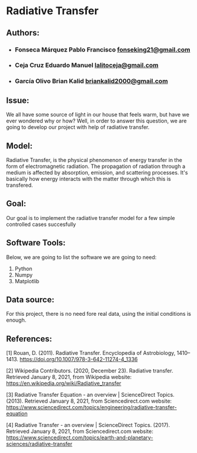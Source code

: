 # Radiative Transfer

## Authors:

* ### Fonseca Márquez Pablo Francisco fonseking21@gmail.com
* ### Ceja Cruz Eduardo Manuel lalitoceja@gmail.com
* ### García Olivo Brian Kalid briankalid2000@gmail.com

## Issue:

We all have some source of light in our house that feels warm, but have we ever wondered why or how? Well, in order to answer this question, we are going to develop our project with help of radiative transfer.

## Model:

Radiative Transfer, is the physical phenomenon of energy transfer in the form of electromagnetic radiation.
The propagation of radiation through a medium is affected by absorption, emission, and scattering processes. It's basically how energy interacts with the matter through which this is transfered.


## Goal:
Our goal is to implement the radiative transfer model for a few simple controlled cases succesfully

## Software Tools:

<!-- We have in mind to use these three software tools, if oth -->
Below, we are going to list the software we are going to need:

1. Python
2. Numpy
3. Matplotlib

## Data source:

For this project, there is no need fore real data, using the initial conditions is enough.

## References:
[1] Rouan, D. (2011). Radiative Transfer. Encyclopedia of Astrobiology, 1410–1413. https://doi.org/10.1007/978-3-642-11274-4_1336 

[2] Wikipedia Contributors. (2020, December 23). Radiative transfer. Retrieved January 8, 2021, from Wikipedia website: https://en.wikipedia.org/wiki/Radiative_transfer

[3] Radiative Transfer Equation - an overview | ScienceDirect Topics. (2013). Retrieved January 8, 2021, from Sciencedirect.com website: https://www.sciencedirect.com/topics/engineering/radiative-transfer-equation

[4] Radiative Transfer - an overview | ScienceDirect Topics. (2017). Retrieved January 8, 2021, from Sciencedirect.com website: https://www.sciencedirect.com/topics/earth-and-planetary-sciences/radiative-transfer
